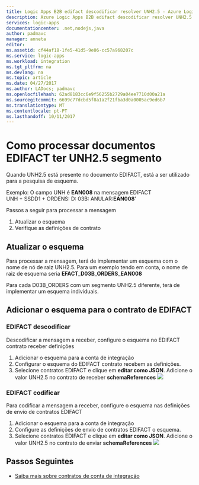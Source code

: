 ```yaml
---
title: Logic Apps B2B edifact descodificar resolver UNH2.5 - Azure Logic Apps | Microsoft Docs
description: Azure Logic Apps B2B edifact descodificar resolver UNH2.5
services: logic-apps
documentationcenter: .net,nodejs,java
author: padmavc
manager: anneta
editor: 
ms.assetid: cf44af18-1fe5-41d5-9e06-cc57a968207c
ms.service: logic-apps
ms.workload: integration
ms.tgt_pltfrm: na
ms.devlang: na
ms.topic: article
ms.date: 04/27/2017
ms.author: LADocs; padmavc
ms.openlocfilehash: 62ad8183cc6e9f56255b2729a04ee7710d00a21a
ms.sourcegitcommit: 6699c77dcbd5f8a1a2f21fba3d0a0005ac9ed6b7
ms.translationtype: MT
ms.contentlocale: pt-PT
ms.lasthandoff: 10/11/2017
---
```

# <a name="how-to-handle-edifact-documents-having-unh25-segment"></a>Como processar documentos EDIFACT ter UNH2.5 segmento
Quando UNH2.5 está presente no documento EDIFACT, está a ser utilizado para a pesquisa de esquema. 

Exemplo: O campo UNH é **EAN008** na mensagem EDIFACT  
UNH + SSDD1 + ORDENS: D: 03B: ANULAR:**EAN008**'  

Passos a seguir para processar a mensagem 
1. Atualizar o esquema
2. Verifique as definições de contrato  

## <a name="update-the-schema"></a>Atualizar o esquema
Para processar a mensagem, terá de implementar um esquema com o nome de nó de raiz UNH2.5.  Para um exemplo tendo em conta, o nome de raiz de esquema seria **EFACT_D03B_ORDERS_EAN008**  

Para cada D03B_ORDERS com um segmento UNH2.5 diferente, terá de implementar um esquema individuais.  

## <a name="add-schema-to-the-edifact-agreement"></a>Adicionar o esquema para o contrato de EDIFACT
### <a name="edifact-decode"></a>EDIFACT descodificar
Descodificar a mensagem a receber, configure o esquema no EDIFACT contrato receber definições
1. Adicionar o esquema para a conta de integração    
2. Configurar o esquema do EDIFACT contrato recebem as definições. 
3. Selecione contratos EDIFACT e clique em **editar como JSON**.  Adicione o valor UNH2.5 no contrato de receber **schemaReferences**
![](./media/logic-apps-enterprise-integration-edifact_inputfile_unh2.5/image1.png)

### <a name="edifact-encode"></a>EDIFACT codificar
Para codificar a mensagem a receber, configure o esquema nas definições de envio de contratos EDIFACT
1. Adicionar o esquema para a conta de integração    
2. Configure as definições de envio de contratos EDIFACT o esquema. 
3. Selecione contratos EDIFACT e clique em **editar como JSON**.  Adicione o valor UNH2.5 no contrato de enviar **schemaReferences**
![](./media/logic-apps-enterprise-integration-edifact_inputfile_unh2.5/image2.png)

## <a name="next-steps"></a>Passos Seguintes
* [Saiba mais sobre contratos de conta de integração](../logic-apps/logic-apps-enterprise-integration-agreements.md "Saiba mais sobre contratos de integração do enterprise")  
